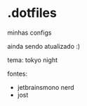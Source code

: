 # .dotfiles
minhas configs

ainda sendo atualizado :)

tema: tokyo night

fontes: 
- jetbrainsmono nerd
- jost
